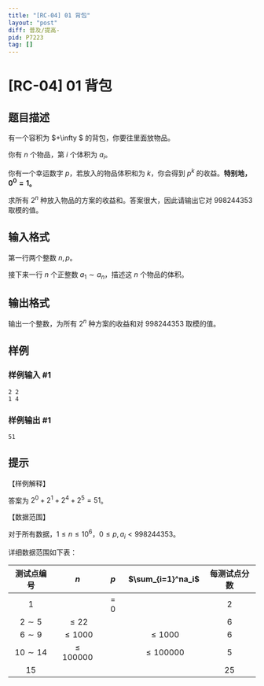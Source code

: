 ```yaml
---
title: "[RC-04] 01 背包"
layout: "post"
diff: 普及/提高-
pid: P7223
tag: []
---
```

# [RC-04] 01 背包
## 题目描述

有一个容积为 $+\infty $ 的背包，你要往里面放物品。

你有 $n$ 个物品，第 $i$ 个体积为 $a_i$。

你有一个幸运数字 $p$，若放入的物品体积和为 $k$，你会得到 $p^k$ 的收益。**特别地，$0^0=1$。**

求所有 $2^n$ 种放入物品的方案的收益和。答案很大，因此请输出它对 $998244353$ 取模的值。
## 输入格式

第一行两个整数 $n,p$。

接下来一行 $n$ 个正整数 $a_1\sim a_n$，描述这 $n$ 个物品的体积。
## 输出格式

输出一个整数，为所有 $2^n$ 种方案的收益和对 $998244353$ 取模的值。
## 样例

### 样例输入 #1
```
2 2
1 4
```
### 样例输出 #1
```
51
```
## 提示

【样例解释】

答案为 $2^0+2^1+2^4+2^5=51$。

【数据范围】

对于所有数据，$1\le n\le 10^6$，$0\le p,a_i<998244353$。

详细数据范围如下表：

| 测试点编号 | $n$ | $p$ | $\sum_{i=1}^na_i$ | 每测试点分数 |
| :-----------: | :-----------: | :-----------: | :-----------: | :-----------: |
| $1$ |  | $=0$ |  | $2$ |
| $2\sim 5$ | $\le 22$ |  |  | $6$ |
| $6\sim 9$ | $\le 1000$ |  | $\le 1000$ | $6$ |
| $10\sim 14$ | $\le 100000$ |  | $\le 100000$ | $5$ |
| $15$ |  |  |  | $25$ |
